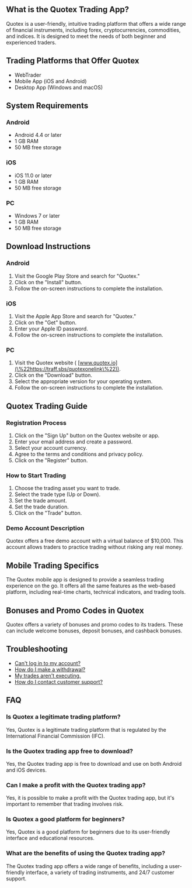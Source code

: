 ## What is the Quotex Trading App?

Quotex is a user-friendly, intuitive trading platform that offers a wide
range of financial instruments, including forex, cryptocurrencies,
commodities, and indices. It is designed to meet the needs of both
beginner and experienced traders.

## Trading Platforms that Offer Quotex

-   WebTrader
-   Mobile App (iOS and Android)
-   Desktop App (Windows and macOS)

## System Requirements




### Android

-   Android 4.4 or later
-   1 GB RAM
-   50 MB free storage







### iOS

-   iOS 11.0 or later
-   1 GB RAM
-   50 MB free storage







### PC

-   Windows 7 or later
-   1 GB RAM
-   50 MB free storage




## Download Instructions




### Android

1.  Visit the Google Play Store and search for "Quotex."
2.  Click on the "Install" button.
3.  Follow the on-screen instructions to complete the installation.







### iOS

1.  Visit the Apple App Store and search for "Quotex."
2.  Click on the "Get" button.
3.  Enter your Apple ID password.
4.  Follow the on-screen instructions to complete the installation.







### PC

1.  Visit the Quotex website (
    [www.quotex.io](\%22https://traff.sbs/quotexonelink\%22)).
2.  Click on the "Download" button.
3.  Select the appropriate version for your operating system.
4.  Follow the on-screen instructions to complete the installation.




## Quotex Trading Guide




### Registration Process

1.  Click on the "Sign Up" button on the Quotex website or app.
2.  Enter your email address and create a password.
3.  Select your account currency.
4.  Agree to the terms and conditions and privacy policy.
5.  Click on the "Register" button.







### How to Start Trading

1.  Choose the trading asset you want to trade.
2.  Select the trade type (Up or Down).
3.  Set the trade amount.
4.  Set the trade duration.
5.  Click on the "Trade" button.







### Demo Account Description

Quotex offers a free demo account with a virtual balance of \$10,000.
This account allows traders to practice trading without risking any real
money.




## Mobile Trading Specifics

The Quotex mobile app is designed to provide a seamless trading
experience on the go. It offers all the same features as the web-based
platform, including real-time charts, technical indicators, and trading
tools.

## Bonuses and Promo Codes in Quotex

Quotex offers a variety of bonuses and promo codes to its traders. These
can include welcome bonuses, deposit bonuses, and cashback bonuses.

## Troubleshooting

-   [Can\'t log in to my account?](\%22#\%22)
-   [How do I make a withdrawal?](\%22#\%22)
-   [My trades aren\'t executing.](\%22#\%22)
-   [How do I contact customer support?](\%22#\%22)

## FAQ




### Is Quotex a legitimate trading platform?

Yes, Quotex is a legitimate trading platform that is regulated by the
International Financial Commission (IFC).







### Is the Quotex trading app free to download?

Yes, the Quotex trading app is free to download and use on both Android
and iOS devices.







### Can I make a profit with the Quotex trading app?

Yes, it is possible to make a profit with the Quotex trading app, but
it\'s important to remember that trading involves risk.







### Is Quotex a good platform for beginners?

Yes, Quotex is a good platform for beginners due to its user-friendly
interface and educational resources.







### What are the benefits of using the Quotex trading app?

The Quotex trading app offers a wide range of benefits, including a
user-friendly interface, a variety of trading instruments, and 24/7
customer support.




